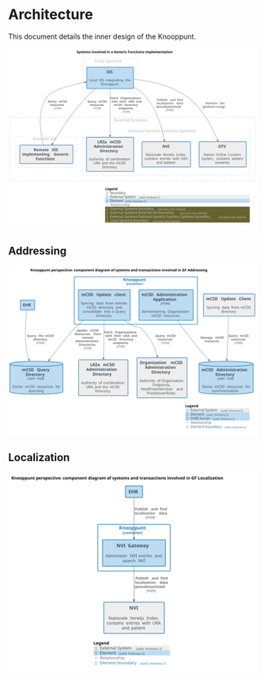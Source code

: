 # Architecture
This document details the inner design of the Knooppunt.

![structurizr-GF_SystemContext.svg](images/structurizr-GF_SystemContext.svg)

## Addressing

![structurizr-GF_Addressing_ComponentDiagram.svg](images/structurizr-GF_Addressing_ComponentDiagram.svg)

## Localization

![structurizr-GF_Localization_ComponentDiagram.svg](images/structurizr-GF_Localization_ComponentDiagram.svg)